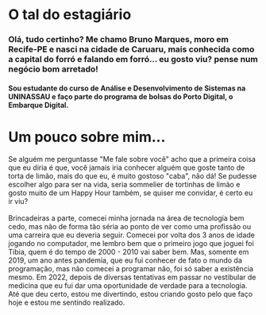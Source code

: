 # O tal do estagiário

### Olá, tudo certinho? Me chamo Bruno Marques, moro em Recife-PE e nasci na cidade de Caruaru, mais conhecida como a capital do forró e falando em forró... eu gosto viu? pense num negócio bom arretado!

#### Sou estudante do curso de Análise e Desenvolvimento de Sistemas na UNINASSAU e faço parte do programa de bolsas do Porto Digital, o Embarque Digital. 

# Um pouco sobre mim...

  Se alguém me perguntasse "Me fale sobre você" acho que a primeira coisa que eu diria é que, você jamais iria conhecer alguém que goste tanto de torta de limão, mais do que eu, é muito gostoso "caba", não dá! Se pudesse escolher algo para ser na vida, seria sommelier de tortinhas de limão e gosto muito de um Happy Hour também, se quiser me convidar, é certo eu ir viu?
  <br>
  <br>
  Brincadeiras a parte, comecei minha jornada na área de tecnologia bem cedo, mas não de forma tão séria ao ponto de ver como uma profissão ou uma carreira que eu deveria seguir. Comecei por volta dos 3 anos de idade jogando no computador, me lembro bem que o primeiro jogo que joguei foi Tibia, quem é do tempo de 2000 - 2010 vai saber bem. Mas, somente em 2019, um ano antes pandemia, que eu fui conhecer de fato o mundo da programação, mas não comecei a programar não, foi só saber a existência mesmo. Em 2022, depois de diversas tentativas em passar no vestibular de medicina que eu fui dar uma oportunidade de verdade para a tecnologia. Até que deu certo, estou me divertindo, estou criando gosto pelo que faço hoje e estou me sentindo realizado.



